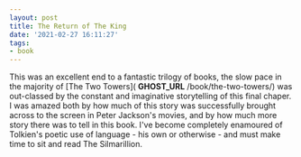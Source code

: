 ```yaml
---
layout: post
title: The Return of The King
date: '2021-02-27 16:11:27'
tags:
- book
---
```


This was an excellent end to a fantastic trilogy of books, the slow pace in the majority of [The Two Towers]( __GHOST_URL__ /book/the-two-towers/) was out-classed by the constant and imaginative storytelling of this final chaper. I was amazed both by how much of this story was successfully brought across to the screen in Peter Jackson's movies, and by how much more story there was to tell in this book. I've become completely enamoured of Tolkien's poetic use of language - his own or otherwise - and must make time to sit and read The Silmarillion.

